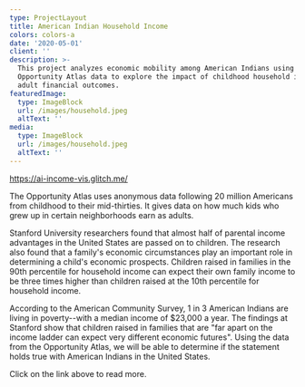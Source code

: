 ```yaml
---
type: ProjectLayout
title: American Indian Household Income
colors: colors-a
date: '2020-05-01'
client: ''
description: >-
  This project analyzes economic mobility among American Indians using
  Opportunity Atlas data to explore the impact of childhood household income on
  adult financial outcomes.
featuredImage:
  type: ImageBlock
  url: /images/household.jpeg
  altText: ''
media:
  type: ImageBlock
  url: /images/household.jpeg
  altText: ''
---
```

<https://ai-income-vis.glitch.me/>

The Opportunity Atlas uses anonymous data following 20 million Americans from childhood to their mid-thirties. It gives data on how much kids who grew up in certain neighborhoods earn as adults.

Stanford University researchers found that almost half of parental income advantages in the United States are passed on to children. The research also found that a family's economic circumstances play an important role in determining a child's economic prospects. Children raised in families in the 90th percentile for household income can expect their own family income to be three times higher than children raised at the 10th percentile for household income.

According to the American Community Survey, 1 in 3 American Indians are living in poverty--with a median income of $23,000 a year. The findings at Stanford show that children raised in families that are "far apart on the income ladder can expect very different economic futures". Using the data from the Opportunity Atlas, we will be able to determine if the statement holds true with American Indians in the United States.

Click on the link above to read more.
